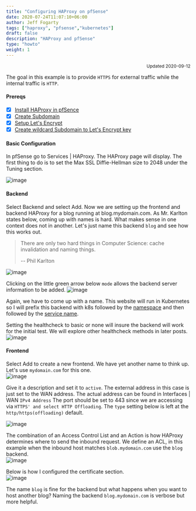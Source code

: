 ```yaml
---
title: "Configuring HAProxy on pfSense"
date: 2020-07-24T11:07:10+06:00
author: Jeff Fogarty
tags: ["haproxy", "pfsense","kubernetes"]
draft: false
description: "HAProxy and pfSense"
type: "howto"
weight: 1
---
```

<div style="font-size: 12px; text-align: right !important"; >Updated 2020-09-12 </div><p>

The goal in this example is to provide `HTTPS` for external traffic while the internal traffic is `HTTP`.

#### Prereqs 
- [X] [Install HAProxy in pfSence](https://docs.netgate.com/pfsense/en/latest/book/packages/managing-packages.html)
- [X] [Create Subdomain](https://www.namecheap.com/support/knowledgebase/article.aspx/9776/2237/how-to-create-a-subdomain-for-my-domain)
- [X] [Setup Let's Encrypt](https://laskowski-tech.com/2017/12/04/acme-plugin-on-pfsense-add-lets-encrypt-cert-to-your-firewall/#:~:text=So%20here's%20a%20little%20guide,select%20the%20Account%20keys%20tab)
- [X] [Create wildcard Subdomain to Let's Encrypt key](https://www.danielcolomb.com/2019/08/29/creating-wildcard-certificates-on-pfsense-with-lets-encrypt/)

#### Basic Configuration
In pfSense go to Services | HAProxy. The HAProxy page will display.  The first thing to do is to set the Max SSL Diffie-Hellman size to 2048 under the Tuning section.  

![image](../../img/lab/haproxy/tuning.png)

#### Backend
Select Backend and select Add. Now we are setting up the frontend and backend HAProxy for a blog running at blog.mydomain.com.  As Mr. Karlton states below, coming up with names is hard.  What makes sense in one context does not in another.  Let's just name this backend `blog` and see how this works out.

>There are only two hard things in Computer Science: cache invalidation and naming things.<p>
>-- Phil Karlton

![image](../../img/lab/haproxy/backend-a.png)

Clicking on the little green arrow below `mode` allows the backend server information to be added.
![image](../../img/lab/haproxy/backend-b.png)


Again, we have to come up with a name.  This website will run in Kubernetes so I will prefix this backend with k8s followed by the [namespace](https://kubernetes.io/docs/tasks/administer-cluster/namespaces-walkthrough/) and then followed by the [service name](https://kubernetes.io/docs/concepts/services-networking/service/).  

Setting the healthcheck to basic or none will insure the backend will work for the initial test.  We will explore other healthcheck methods in later posts.
![image](../../img/lab/haproxy/healthcheck.png)

#### Frontend

Select Add to create a new frontend.  We have yet another name to think up.  Let's use `mydomain.com` for this one.  
![image](../../img/lab/haproxy/frontend-a.png)

Give it a description and set it to `active`.  The external address in this case is just set to the WAN address. The actual address can be found in Interfaces | WAN `IPv4 Address`  The port should be set to 443 since we are accessing via `HTTPS' and select HTTP Offloading`. The `type` setting below is left at the `http/https(offloading)` default.
  
![image](../../img/lab/haproxy/frontend-b.png)

The combination of an Access Control List and an Action is how HAProxy determines where to send the inbound request.  We define an ACL, in this example when the inbound host matches `blob.mydomain.com` use the `blog` backend.  
![image](../../img/lab/haproxy/frontend-c.png)

Below is how I configured the certificate section.  
![image](../../img/lab/haproxy/cert-a.png)

The name `blog` is fine for the backend but what happens when you want to host another blog?  Naming the backend `blog.mydomain.com` is verbose but more helpful.